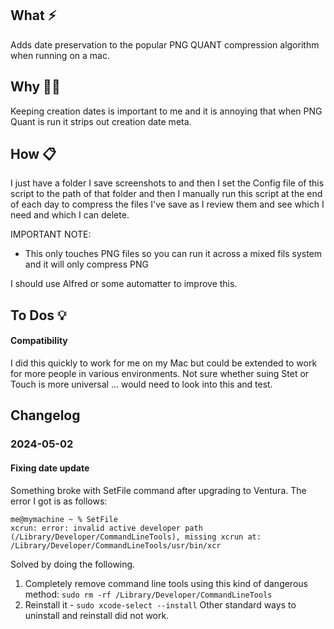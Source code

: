 ## What ⚡
Adds date preservation to the popular PNG QUANT compression algorithm when running on a mac. 
## Why 🤷‍♂️
Keeping creation dates is important to me and it is annoying that when PNG Quant is run it strips out creation date meta. 
## How 📋
I just have a folder I save screenshots to and then I set the Config file of this script to the path of that folder and then I manually run this script at the end of each day to compress the files I've save as I review them and see which I need and which I can delete. 

IMPORTANT NOTE:
- This only touches PNG files so you can run it across a mixed fils system and it will only compress PNG

I should use Alfred or some automatter to improve this. 
## To Dos 💡
#### Compatibility
I did this quickly to work for me on my Mac but could be extended to work for more people in various environments. Not sure whether suing Stet or Touch is more universal ... would need to look into this and test. 


## Changelog

### 2024-05-02 
#### Fixing date update
Something broke with SetFile command after upgrading to Ventura. The error I got is as follows: 

```
me@mymachine ~ % SetFile 
xcrun: error: invalid active developer path (/Library/Developer/CommandLineTools), missing xcrun at: /Library/Developer/CommandLineTools/usr/bin/xcr
```

Solved by doing the following.
1. Completely remove command line tools using this kind of dangerous method: `sudo rm -rf /Library/Developer/CommandLineTools`
2. Reinstall it - `sudo xcode-select --install`
Other standard ways to uninstall and reinstall did not work. 



